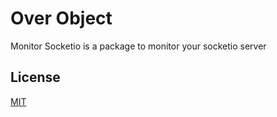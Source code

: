 # Over Object

Monitor Socketio is a package to monitor your socketio server

## License
[MIT](https://choosealicense.com/licenses/mit/)